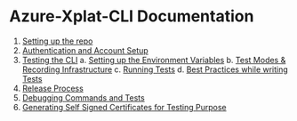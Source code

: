 # Azure-Xplat-CLI Documentation

1. [Setting up the repo](./SetupRepo.md)
2. [Authentication and Account Setup](./Authentication.md)
3. [Testing the CLI]()
	a.	[Setting up the Environment Variables](./EnvironmentVariables.md)
   	b.	[Test Modes & Recording Infrastructure](./TestModes.md)
   	c.	[Running Tests](./RunTests.md)
   	d.	[Best Practices while writing Tests](./BestPractices-Testing.md)
4. [Release Process](./ReleaseProcess.md)
5. [Debugging Commands and Tests](./Debugging.md)
6. [Generating Self Signed Certificates for Testing Purpose](./DummyCerts.md)